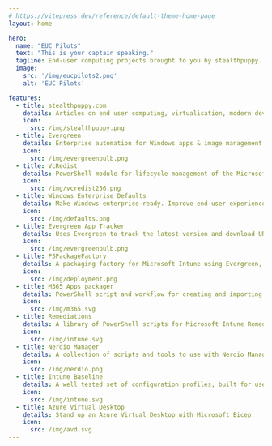 ```yaml
---
# https://vitepress.dev/reference/default-theme-home-page
layout: home

hero:
  name: "EUC Pilots"
  text: "This is your captain speaking."
  tagline: End-user computing projects brought to you by stealthpuppy.
  image:
    src: '/img/eucpilots2.png'
    alt: 'EUC Pilots'

features:
  - title: stealthpuppy.com
    details: Articles on end user computing, virtualisation, modern device management, enterprise mobility, & automation.
    icon:
      src: /img/stealthpuppy.png
  - title: Evergreen
    details: Enterprise automation for Windows apps & image management with the latest version & downloads for common Windows apps via PowerShell.
    icon:
      src: /img/evergreenbulb.png
  - title: VcRedist
    details: PowerShell module for lifecycle management of the Microsoft Visual C++ Redistributables.
    icon:
      src: /img/vcredist256.png
  - title: Windows Enterprise Defaults
    details: Make Windows enterprise-ready. Improve end-user experience with enterprise-ready, streamlined Windows PCs and images.
    icon:
      src: /img/defaults.png
  - title: Evergreen App Tracker
    details: Uses Evergreen to track the latest version and download URLs for supported applications. Updated every 12 hours.
    icon:
      src: /img/evergreenbulb.png
  - title: PSPackageFactory
    details: A packaging factory for Microsoft Intune using Evergreen, VcRedist, and IntuneWin32App.
    icon:
      src: /img/deployment.png
  - title: M365 Apps packager
    details: PowerShell script and workflow for creating and importing a Win32 package into Intune for the Microsoft 365 Apps.
    icon:
      src: /img/m365.svg
  - title: Remediations
    details: A library of PowerShell scripts for Microsoft Intune Remeditations.
    icon:
      src: /img/intune.svg
  - title: Nerdio Manager
    details: A collection of scripts and tools to use with Nerdio Manager for Enterprise and Nerdio Manager for MSP..
    icon:
      src: /img/nerdio.png
  - title: Intune Baseline
    details: A well tested set of configuration profiles, built for user experience, for Microsoft Intune.
    icon:
      src: /img/intune.svg
  - title: Azure Virtual Desktop
    details: Stand up an Azure Virtual Desktop with Microsoft Bicep.
    icon:
      src: /img/avd.svg
---
```

